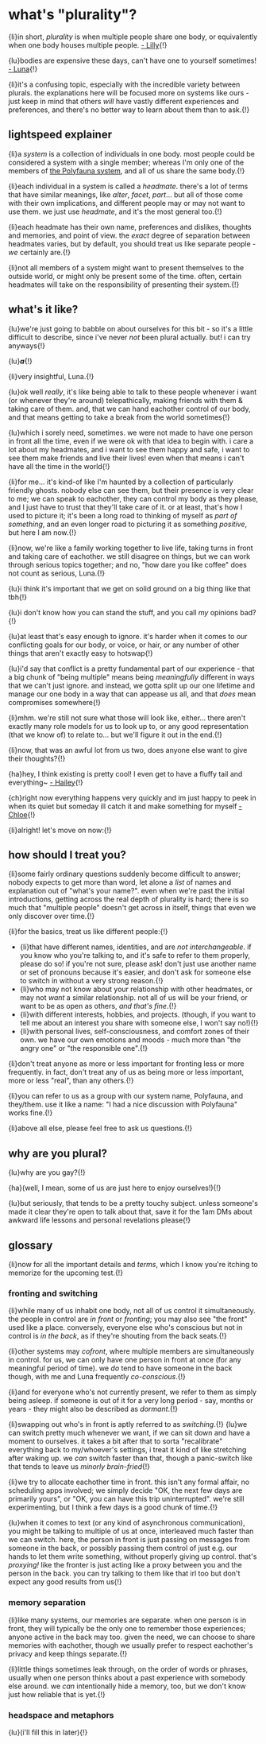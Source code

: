 # what's "plurality"?

{li}in short, *plurality* is when multiple people share one body, or equivalently when one body houses multiple people. <span class="small"> [- Lilly](./lilly/intro.md)</span>{!}

{lu}bodies are expensive these days, can't have one to yourself sometimes! <span class="small"> [- Luna](./luna/intro.md)</span>{!}

{li}it's a confusing topic, especially with the incredible variety between plurals. the explanations here will be focused more on systems like ours - just keep in mind that others _will_ have vastly different experiences and preferences, and there's no better way to learn about them than to ask.{!}

## lightspeed explainer

{li}a *system* is a collection of individuals in one body. most people could be considered a system with a single member; whereas I'm only one of the members of [the Polyfauna system](./index.md), and all of us share the same body.{!}

{li}each individual in a system is called a *headmate*. there's a lot of terms that have similar meanings, like *alter*, *facet*, *part*... but all of those come with their own implications, and different people may or may not want to use them. we just use _headmate_, and it's the most general too.{!}

{li}each headmate has their own name, preferences and dislikes, thoughts and memories, and point of view. the _exact_ degree of separation between headmates varies, but by default, you should treat us like separate people - *we* certainly are.{!}

{li}not all members of a system might want to present themselves to the outside world, or might only be present some of the time. often, certain headmates will take on the responsibility of presenting their system.{!}

## what's it like?

{lu}we're just going to babble on about ourselves for this bit - so it's a little difficult to describe, since i've never *not* been plural actually. but! i can try anyways{!}

{lu}***a***{!}

{li}very insightful, Luna.{!}

{lu}ok well *really*, it's like being able to talk to these people whenever i want (or whenever they're around) telepathically, making friends with them & taking care of them. and, that we can hand eachother control of our body, and that means getting to take a break from the world sometimes{!}

{lu}which i sorely need, sometimes. we were not made to have one person in front all the time, even if we were ok with that idea to begin with. i care a lot about my headmates, and i want to see them happy and safe, i want to see them make friends and live their lives! even when that means i can't have all the time in the world{!}

{li}for me... it's kind-of like I'm haunted by a collection of particularly friendly ghosts. nobody else can see them, but their presence is very clear to me; we can speak to eachother, they can control my body as they please, and I just have to trust that they'll take care of it. or at least, that's how I used to picture it; it's been a long road to thinking of myself as _part of something_, and an even longer road to picturing it as something _positive_, but here I am now.{!}

{li}now, we're like a family working together to live life, taking turns in front and taking care of eachother. we still disagree on things, but we can work through serious topics together; and no, "how dare you like coffee" does not count as serious, Luna.{!}

{lu}i think it's important that we get on solid ground on a big thing like that tbh{!}

{lu}i don't know how you can stand the stuff, and you call *my* opinions bad?{!}

{lu}at least that's easy enough to ignore. it's harder when it comes to our conflicting goals for our body, or voice, or hair, or any number of other things that aren't exactly easy to hotswap{!}

{lu}i'd say that conflict is a pretty fundamental part of our experience - that a big chunk of "being multiple" means being *meaningfully* different in ways that we can't just ignore. and instead, we gotta split up our one lifetime and manage our one body in a way that can appease us all, and that *does* mean compromises somewhere{!}

{li}mhm. we're still not sure what those will look like, either... there aren't exactly many role models for us to look up to, or any good representation (that we know of) to relate to... but we'll figure it out in the end.{!}

{li}now, that was an awful lot from us two, does anyone else want to give their thoughts?{!}

{ha}hey, I think existing is pretty cool! I even get to have a fluffy tail and everything~ <span class="small"> [- Hailey](./hailey/intro.md)</span>{!}

{ch}right now everything happens very quickly and im just happy to peek in when its quiet but someday ill catch it and make something for myself <span class="small"> [- Chloe](./chloe/intro.md)</span>{!}

{li}alright! let's move on now:{!}

## how should I treat you?

{li}some fairly ordinary questions suddenly become difficult to answer; nobody expects to get more than word, let alone a _list_ of names and explanation out of "what's your name?". even when we're past the initial introductions, getting across the real depth of plurality is hard; there is so much that "multiple people" doesn't get across in itself, things that even we only discover over time.{!}

{li}for the basics, treat us like different people:{!}
- {li}that have different names, identities, and are _not interchangeable_. if you know who you're talking to, and it's safe to refer to them properly, please do so! if you're not sure, please ask! don't just use another name or set of pronouns because it's easier, and don't ask for someone else to switch in without a very strong reason.{!}
- {li}who may not know about your relationship with other headmates, or may not _want_ a similar relationship. not all of us will be your friend, or want to be as open as others, _and that's fine_.{!}
- {li}with different interests, hobbies, and projects. (though, if you want to tell me about an interest you share with someone else, I won't say no!){!}
- {li}with personal lives, self-consciousness, and comfort zones of their own. we have our own emotions and moods - much more than "the angry one" or "the responsible one".{!}

{li}don't treat anyone as more or less important for fronting less or more frequently. in fact, don't treat any of us as being more or less important, more or less "real", than any others.{!}

{li}you can refer to us as a group with our system name, Polyfauna, and they/them. use it like a name: "I had a nice discussion with Polyfauna" works fine.{!}

{li}above all else, please feel free to ask us questions.{!}

## why are you plural?

{lu}why are you gay?{!}

{ha}(well, I mean, some of us are just here to enjoy ourselves!){!}

{lu}but seriously, that tends to be a pretty touchy subject. unless someone's made it clear they're open to talk about that, save it for the 1am DMs about awkward life lessons and personal revelations please{!}

## glossary

{li}now for all the important details and _terms_, which I know you're itching to memorize for the upcoming test.{!}

### fronting and switching

{li}while many of us inhabit one body, not all of us control it simultaneously. the people in control are _in front_ or _fronting_; you may also see "the front" used like a place. conversely, everyone else who's conscious but not in control is _in the back_, as if they're shouting from the back seats.{!}

{li}other systems may _cofront_, where multiple members are simultaneously in control. for us, we can only have one person in front at once (for any meaningful period of time). we _do_ tend to have someone in the back though, with me and Luna frequently _co-conscious_.{!}

{li}and for everyone who's not currently present, we refer to them as simply being asleep. if someone is out of it for a very long period - say, months or years - they might also be described as _dormant_.{!}

{li}swapping out who's in front is aptly referred to as _switching_.{!}
{lu}we can switch pretty much whenever we want, if we can sit down and have a moment to ourselves. it takes a bit after that to sorta "recalibrate" everything back to my/whoever's settings, i treat it kind of like stretching after waking up. we *can* switch faster than that, though a panic-switch like that tends to leave us *minorly brain-fried*{!}

{li}we try to allocate eachother time in front. this isn't any formal affair, no scheduling apps involved; we simply decide "OK, the next few days are primarily yours", or "OK, you can have this trip uninterrupted". we're still experimenting, but I think a few days is a good chunk of time.{!}

{lu}when it comes to text (or any kind of asynchronous communication), you might be talking to multiple of us at once, interleaved much faster than we can switch. here, the person in front is just passing on messages from someone in the back, or possibly passing them control of just e.g. our hands to let them write something, without properly giving up control. that's *proxying!* like the fronter is just acting like a proxy between you and the person in the back. you can try talking to them like that irl too but don't expect any good results from us{!}

### memory separation

{li}like many systems, our memories are separate. when one person is in front, they will typically be the only one to remember those experiences; anyone active in the back may too. given the need, we can choose to share memories with eachother, though we usually prefer to respect eachother's privacy and keep things separate.{!}

{li}little things sometimes leak through, on the order of words or phrases, usually when one person thinks about a past experience with somebody else around. we _can_ intentionally hide a memory, too, but we don't know just how reliable that is yet.{!}

### headspace and metaphors

{lu}(i'll fill this in later){!}
